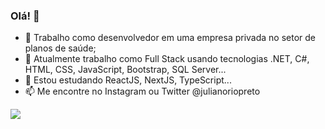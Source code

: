 ### Olá! 👋

- 🔭 Trabalho como desenvolvedor em uma empresa privada no setor de planos de saúde;
- 🌱 Atualmente trabalho como Full Stack usando tecnologias .NET, C#, HTML, CSS, JavaScript, Bootstrap, SQL Server...
- 🤔 Estou estudando ReactJS, NextJS, TypeScript...
- 📫 Me encontre no Instagram ou Twitter @julianoriopreto


![](https://komarev.com/ghpvc/?username=julianoriopreto&style=flat-square&color=blue)
